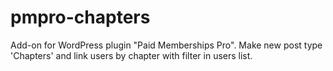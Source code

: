 # pmpro-chapters
Add-on for WordPress plugin "Paid Memberships Pro". Make new post type 'Chapters' and link users by chapter with filter in users list.
